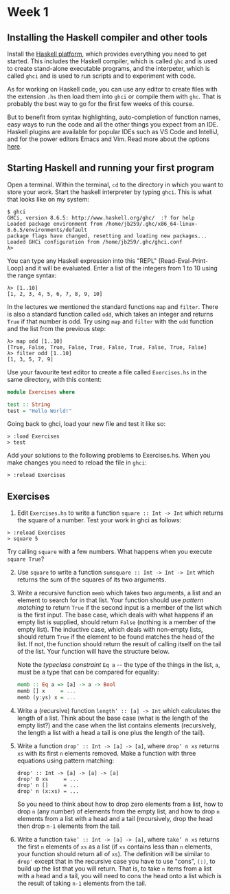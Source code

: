 # Week 1

## Installing the Haskell compiler and other tools

Install the [Haskell
platform](https://www.haskell.org/downloads/#platform), which provides
everything you need to get started. This includes the Haskell
compiler, which is called `ghc` and is used to create stand-alone
executable programs, and the interpeter, which is called `ghci` and is
used to run scripts and to experiment with code. 

As for working on Haskell code, you can use any editor to create files
with the extension `.hs` then load them into `ghci` or compile them
with `ghc`. That is probably the best way to go for the first few
weeks of this course.

But to benefit from syntax highlighting, auto-completion of function
names, easy ways to run the code and all the other things you expect
from an IDE. Haskell plugins are available for popular IDEs such as VS
Code and IntelliJ, and for the power editors Emacs and Vim. Read more
about the options [here](https://wiki.haskell.org/IDEs).

## Starting Haskell and running your first program

Open a terminal. Within the terminal, `cd` to the directory in which
you want to store your work. Start the haskell interpreter by typing
`ghci`. This is what that looks like on my system:

```
$ ghci
GHCi, version 8.6.5: http://www.haskell.org/ghc/  :? for help
Loaded package environment from /home/jb259/.ghc/x86_64-linux-8.6.5/environments/default
package flags have changed, resetting and loading new packages...
Loaded GHCi configuration from /home/jb259/.ghc/ghci.conf
λ> 
```
You can type any Haskell expression into this "REPL" (Read-Eval-Print-Loop) and it will be evaluated. 
Enter a list of the integers from 1 to 10 using the range syntax:

```
λ> [1..10]
[1, 2, 3, 4, 5, 6, 7, 8, 9, 10]
```

In the lectures we mentioned the standard functions `map` and `filter`. There is also a standard
function called `odd`, which takes an integer and returns `True` if that number is odd. Try using
`map` and `filter` with the `odd` function and the list from the previous step:

```
λ> map odd [1..10]
[True, False, True, False, True, False, True, False, True, False]
λ> filter odd [1..10]
[1, 3, 5, 7, 9]
```

Use your favourite text editor to create a file called `Exercises.hs` in the
same directory, with this content:

```haskell
module Exercises where

test :: String
test = "Hello World!"
```
Going back to ghci, load your new file and test it like so:
```
> :load Exercises
> test
```

Add your solutions to the following problems to Exercises.hs. When you
make changes you need to reload the file in `ghci`:

```
> :reload Exercises
```

## Exercises

1. Edit `Exercises.hs` to write a function `square :: Int -> Int` which returns the square
of a number. Test your work in ghci as follows:

```
> :reload Exercises
> square 5
```

Try calling `square` with a few numbers. What happens when you execute `square True`?

2. Use `square` to write a function `sumsquare :: Int -> Int -> Int` which
returns the sum of the squares of its two arguments.

3. Write a recursive function `memb` which takes two arguments, a list
and an element to search for in that list. Your function should use
*pattern matching* to return `True` if the second input is a member of
the list which is the first input. The base case, which deals with
what happens if an empty list is supplied, should return `False`
(nothing is a member of the empty list).  The inductive case, which
deals with non-empty lists, should return `True` if the element to be
found matches the head of the list. If not, the function should return
the result of calling itself on the tail of the list. Your function
will have the structure below. 

    Note the *typeclass constraint* `Eq a` -- the type of the things in
the list, `a`, must be a type that can be compared for equality:

   ```haskell
   memb :: Eq a => [a] -> a -> Bool
   memb [] x     = ...
   memb (y:ys) x = ...
   ```

4. Write a (recursive) function `length’ :: [a] -> Int` which
calculates the length of a list. Think about the base case (what is
the length of the empty list?) and the case when the list contains
elements (recursively, the length a list with a head a tail is one
plus the length of the tail).

5. Write a function `drop’ :: Int -> [a] -> [a]`, where `drop’ n xs`
   returns `xs` with its first `n` elements removed. Make a function
   with three equations using pattern matching:
   
   ```
   drop' :: Int -> [a] -> [a] -> [a]
   drop' 0 xs     = ...
   drop' n []     = ...
   drop' n (x:xs) = ...
   ```

   So you need to think about how to drop zero elements from a list, how
to drop `n` (any number) of elements from the empty list, and how to drop `n`
elements from a list with a head and a tail (recursively, drop the head then
drop `n-1` elements from the tail.

6. Write a function `take’ :: Int -> [a] -> [a]`, where `take’ n xs`
returns the first `n` elements of `xs` as a list (if `xs` contains
less than `n` elements, your function should return all of `xs`). The
definition will be similar to `drop'` except that in the recursive
case you have to use "cons", `(:)`, to build up the list that you will return. That
is, to take `n` items from a list with a head and a tail, you will need to cons the head
onto a list which is the result of taking `n-1` elements from the tail.
